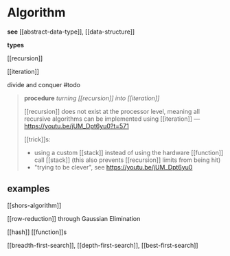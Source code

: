 # Algorithm

**see** [[abstract-data-type]], [[data-structure]]

**types**

[[recursion]]

[[iteration]]

divide and conquer #todo

> **procedure** _turning [[recursion]] into [[iteration]]_
>
> [[recursion]] does not exist at the processor level, meaning all recursive algorithms can be implemented using [[iteration]] &mdash; <https://youtu.be/jUM_Dpt6yu0?t=571>
>
> [[trick]]s:
>
> - using a custom [[stack]] instead of using the hardware [[function]] call [[stack]] (this also prevents [[recursion]] limits from being hit)
> - "trying to be clever", see <https://youtu.be/jUM_Dpt6yu0>

## examples

[[shors-algorithm]]

[[row-reduction]] through Gaussian Elimination

[[hash]] [[function]]s

[[breadth-first-search]], [[depth-first-search]], [[best-first-search]]
